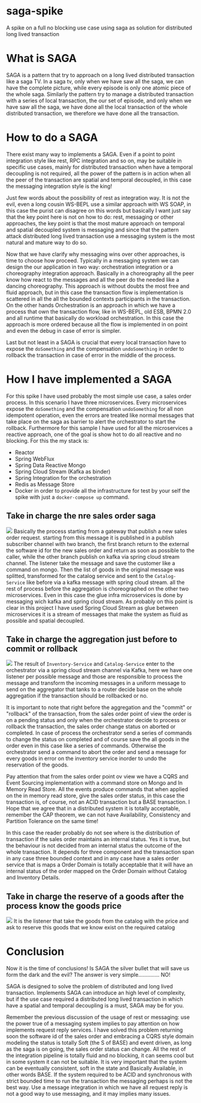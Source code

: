 # saga-spike
A spike on a full no blocking use case using saga as solution for distributed long lived transaction

# What is SAGA
SAGA is a pattern that try to approach on a long lived distributed transaction like a saga TV.
In a saga tv, only when we have saw all the saga, we can have the complete picture, while every episode is only one atomic 
piece of the whole saga.
Similarly the pattern try to manage a distributed transaction with a series of local transaction, the our set of episode, and only when we have saw all the saga, we have done all the local
 transaction of the whole distributed transaction, we therefore we have done all the transaction.
 
 # How to do a SAGA
There exist many way to implements a SAGA. Even if a point to point integration style like rest, RPC integration and so on,
 may be suitable in specific use cases, mainly for distributed transaction when have a temporal decoupling is not required,
  all the power of the pattern is in action when all the peer of the transaction are spatial and temporal decoupled, 
  in this case the messaging integration style is the king!

Just few words about the possibility of rest as integration way. It is not the evil, even a long cousin WS-BEPL use a similar approach 
with WS SOAP, in this case the purist can disagree on this words but basically I want just say that the key point here is not on how to do: 
rest, messaging or other approaches, the key point is that the most mature approach on temporal and spatial decoupled system is messaging and since that 
the pattern attack distributed long lived transaction use a messaging system is the most natural and mature way to do so.

Now that we have clarify why messaging wins over other approaches, is time to choose how proceed. Typically in a messaging system 
we can design the our application in two way: orchestration integration or a choreography integration approach. 
Basically in a choreography all the peer know how react to the messages and all the peer do the needed like a dancing choreography. 
This approach is without doubts the most free and fluid approach, but in this case the transaction flow is implementation is scattered in 
all the all the bounded contexts participants in the transaction. On the other hands Orchestration is an approach in which we have a process 
that own the transaction flow, like in WS-BEPL, old ESB, BPMN 2.0 and all runtime that basically do workload orchestration.
 In this case the approach is more ordered because all the flow is implemented in on point and even the debug in case of error is simpler.

Last but not least in a SAGA is crucial that every local transaction have to expose the `doSomething` and the compensation `undoSomething` in order to 
rollback the transaction in case of error in the middle of the process.   

# How I have implemented a SAGA
For this spike I have used probably the most simple use case, a sales order process. In this scenario I have three microservices. Every microservices expose 
the `doSomething` and the compensation `undoSomething` for all non idempotent operation, even the errors are treated like normal messages that take place on the saga as barrier to 
alert the orchestrator to start the rollback. Furthermore for this sample I have used for all the microservices a reactive approach, one of the goal is show hot to do 
all reactive and no blocking. For this the my stack is:

* Reactor
* Spring WebFlux
* Spring Data Reactive Mongo
* Spring Cloud Stream (Kafka as binder)
* Spring Integration for the orchestration
* Redis as Message Store 
* Docker in order to provide all the infrastructure for test by your self the spike with just a `docker-compose up` command. 

## Take in charge the nre sales order saga
![](https://github.com/mrFlick72/saga-spike/blob/master/img/SAGA-1.png)
Basically the process starting from a gateway that publish a new sales order request.
 starting from this message it is published in a publish subscriber channel with two branch, the first branch return to the external the software id 
for the new sales order and return as soon as possible to the caller, while the other branch publish on kafka via spring cloud stream channel. 
The listener take the message and save the customer like a command on mongo. Then the list of goods in the original message 
was splitted, transformed for the catalog service and sent to the `Catalog-Service` like before via a kafka message with spring cloud stream.
all the rest of process before the aggregation is choreographed on the other two microservices. Even in this case 
the glue infra microservices is done by messaging wich kafka and spring cloud stream. As probably on this point is clear in this project I have used 
Spring Cloud Stream as glue between microservices it is a stream of messages that make the system as fluid as possible and spatial decoupled.   


## Take in charge the aggregation just before to commit or rollback 
![](https://github.com/mrFlick72/saga-spike/blob/master/img/SAGA-2.png)
The result of `Inventory-Service` and `Catalog-Service` enter to the orchestrator via a spring cloud stream channel via Kafka, 
here we have one listener per possible message and those are responsible to process the message and transform the incoming messages in a uniform message 
to send on the aggregator that tanks to a router decide base on the whole aggregation if the transaction should be rollbacked or no.

It is important to note that right before the aggregation and the "commit" or "rollback" of the transaction, from the sales order point of view 
the order is on a pending status and only when the orchestrator decide to process or rollback the transaction, the sales order change status on aborted or completed.
In case of process the orchestrator send a series of commands to change the status on completed and of course save the all goods in the order even in this case like a series of commands.
Otherwise the orchestrator send a command to abort the order and send a message for every goods in error on the inventory service 
inorder to undo the reservation of the goods.

Pay attention that from the sales order point ov view we have a CQRS and Event Sourcing implementation with a command store on Mongo and In Memory Read Store. 
All the events produce commands that when applied on the in memory read store, give the sales order status, in this case the transaction is, of course, not an ACID transaction but a BASE transaction. 
I Hope that we agree that in a distributed system it is totally acceptable, remember the CAP theorem, we can not have Availability, Consistency and Partition Tolerance on the same time!

In this case the reader probably do not see where is the distribution of transaction if the sales order maintains an internal status. 
Yes it is true, but the behaviour is not decided from an internal status the outcome of the whole transaction. It depends for three component and 
the transaction span in any case three bounded context and in any case have a sales order service that is maps a Order Domain is totally acceptable that 
it will have an internal status of the order mapped on the Order Domain without Catalog and Inventory Details.    
 


## Take in charge the reserve of a goods after the process know the goods price
![](https://github.com/mrFlick72/saga-spike/blob/master/img/SAGA-3.png)
It is the listener that take the goods from the catalog with the price and ask to reserve this goods that we know exist on the required catalog

# Conclusion

Now it is the time of conclusions! Is SAGA the silver bullet that will save us form the dark and the evil?
The answer is very simple.............. NO!

SAGA is designed to solve the problem of distributed and long lived transaction. Implements SAGA can introduce an high level of 
complexity, but if the use case required a distributed long lived transaction in which have a spatial and temporal decoupling is a must, 
SAGA may be for you.
 
Remember the previous discussion of the usage of rest or messaging: use the power true of a messaging system implies 
to pay attention on how implements request reply services. I have solved this problem returning soon the software id of the sales order and 
embracing a CQRS style domain modeling the status is totally Soft (the S of BASE) and event driven, as long as the saga is on going, the sales order status can change. All the rest of the integration pipeline 
is totally fluid and no blocking, it can seems cool but in some system it can not be suitable. It is very important that the system can be eventually consistent,
 soft in the state and Basically Available, in other words BASE. If the system required to be ACID and synchronous with strict bounded time to run the transaction the 
messaging perhaps is not the best way. Use a message integration in which we have all request reply is not a good way to use messaging, and it may implies many issues.          